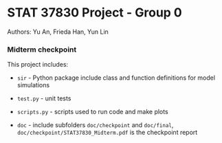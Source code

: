 # STAT 37830 Project - Group 0

Authors: Yu An, Frieda Han, Yun Lin

### Midterm checkpoint

This project includes:

* `sir` - Python package include class and function definitions for model simulations

* `test.py` - unit tests

* `scripts.py` - scripts used to run code and make plots

* `doc` - include subfolders `doc/checkpoint` and `doc/final`, `doc/checkpoint/STAT37830_Midterm.pdf` is the checkpoint report 

